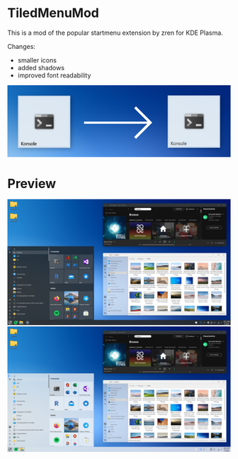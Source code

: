 # TiledMenuMod
This is a mod of the popular startmenu extension by zren for KDE Plasma.

Changes:
- smaller icons
- added shadows
- improved font readability

![Screenshot](https://github.com/nnamliehbes/TiledMenuMod/blob/main/pictures/Improvement.png)

# Preview
![Screenshot](https://github.com/nnamliehbes/TiledMenuMod/blob/main/pictures/Dark.png)
![Screenshot](https://github.com/nnamliehbes/TiledMenuMod/blob/main/pictures/Light.png)
